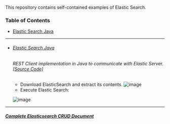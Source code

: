 This repository contains self-contained examples of Elastic Search.
### Table of Contents
  - <a href='#elastic-search-java'>Elastic Search Java</a> 

<hr>


- ###### [Elastic Search Java](https://github.com/rahulvaish/ElasticSearch/tree/ElasticSearchJava) 
   ###### REST Client implementation in Java to communicate with Elastic Server. [[Source Code]](https://github.com/rahulvaish/ElasticSearch/tree/ElasticSearchJava) 
  -  Download ElasticSearch and extract its contents.
![image](https://user-images.githubusercontent.com/689226/49922686-74744200-fed7-11e8-9ee0-408d4dc22e0f.png)
  - Execute Elastic Search:
  
  
  
  
  ![image](https://user-images.githubusercontent.com/689226/49922750-9e2d6900-fed7-11e8-9e8d-57fe2babaf4a.png)

<hr>

##### [Complete Elasticsearch CRUD Document](https://github.com/rahulvaish/ReferenceDocuments/tree/master/UnderstandingElasticsearch)


